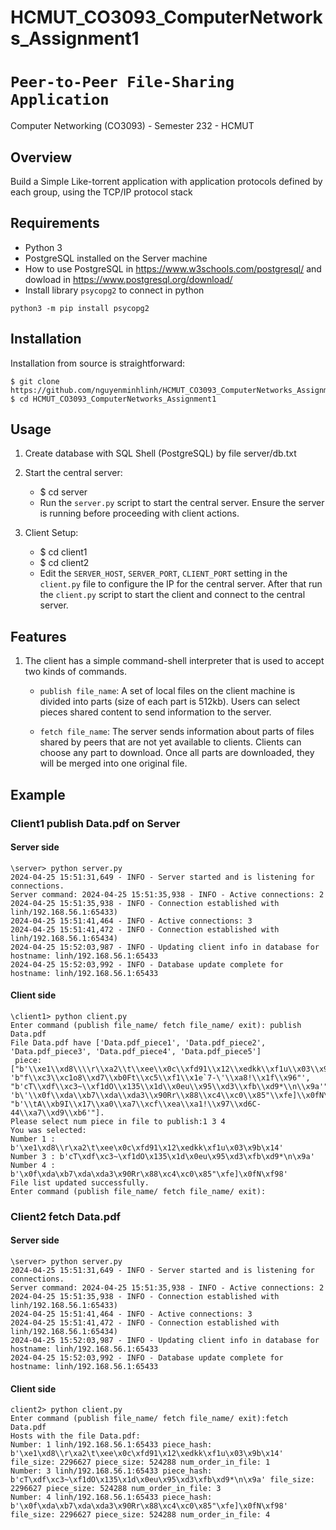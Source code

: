 # HCMUT_CO3093_ComputerNetworks_Assignment1
# `Peer-to-Peer File-Sharing Application`
Computer Networking (CO3093) - Semester 232 - HCMUT

## Overview
Build a Simple Like-torrent application with application protocols defined by each group, using the 
TCP/IP protocol stack

## Requirements 
- Python 3
- PostgreSQL installed on the Server machine 
- How to use PostgreSQL in https://www.w3schools.com/postgresql/ and dowload in https://www.postgresql.org/download/
- Install library `psycopg2` to connect in python
```
python3 -m pip install psycopg2
```
## Installation
Installation from source is straightforward:
```
$ git clone https://github.com/nguyenminhlinh/HCMUT_CO3093_ComputerNetworks_Assignment1.git
$ cd HCMUT_CO3093_ComputerNetworks_Assignment1
```
## Usage
1. Create database with SQL Shell (PostgreSQL) by file server/db.txt 
2. Start the central server:
   - $ cd server
   - Run the `server.py` script to start the central server. Ensure the server is running before proceeding with client actions.

3. Client Setup:
   - $ cd client1
   - $ cd client2
   - Edit the `SERVER_HOST`, `SERVER_PORT`, `CLIENT_PORT` setting in the `client.py` file to configure the IP for the central server. After that run the `client.py` script to start the client and connect to the central server.

## Features

1. The client has a simple command-shell interpreter that is used to accept two kinds of commands.
    - `publish file_name`: A set of local files on the client machine is divided into parts (size of each part is 512kb). Users can select pieces shared content to send information to the server.
    
    - `fetch file_name`: The server sends information about parts of files shared by peers that are not yet available to clients. Clients can choose any part to download. Once all parts are downloaded, they will be merged into one original file.

## Example
### Client1 publish Data.pdf on Server
#### Server side

```
\server> python server.py
2024-04-25 15:51:31,649 - INFO - Server started and is listening for connections.
Server command: 2024-04-25 15:51:35,938 - INFO - Active connections: 2
2024-04-25 15:51:35,938 - INFO - Connection established with linh/192.168.56.1:65433)
2024-04-25 15:51:41,464 - INFO - Active connections: 3
2024-04-25 15:51:41,472 - INFO - Connection established with linh/192.168.56.1:65434)
2024-04-25 15:52:03,987 - INFO - Updating client info in database for hostname: linh/192.168.56.1:65433
2024-04-25 15:52:03,992 - INFO - Database update complete for hostname: linh/192.168.56.1:65433
```

#### Client side

```
\client1> python client.py
Enter command (publish file_name/ fetch file_name/ exit): publish Data.pdf
File Data.pdf have ['Data.pdf_piece1', 'Data.pdf_piece2', 'Data.pdf_piece3', 'Data.pdf_piece4', 'Data.pdf_piece5']
 piece: ["b'\\xe1\\xd8\\\\r\\xa2\\t\\xee\\x0c\\xfd91\\x12\\xedkk\\xf1u\\x03\\x9b\\x14'", 'b"f\\xc3\\xc1o8\\xd7\\xb0Ft\\xc5\\xf1\\x1e`7-\'\\xa8!\\x1f\\x96"', "b'cT\\xdf\\xc3~\\xf1dO\\x135\\x1d\\x0eu\\x95\\xd3\\xfb\\xd9*\\n\\x9a'", 'b\'\\x0f\\xda\\xb7\\xda\\xda3\\x90Rr\\x88\\xc4\\xc0\\x85"\\xfe]\\x0fN\\xf98\'', "b'\\tA\\xb9I\\x17\\xa0\\xa7\\xcf\\xea\\xa1!\\x97\\xd6C-44\\xa7\\xd9\\xb6'"].
Please select num piece in file to publish:1 3 4
You was selected: 
Number 1 : b'\xe1\xd8\\r\xa2\t\xee\x0c\xfd91\x12\xedkk\xf1u\x03\x9b\x14'
Number 3 : b'cT\xdf\xc3~\xf1dO\x135\x1d\x0eu\x95\xd3\xfb\xd9*\n\x9a'
Number 4 : b'\x0f\xda\xb7\xda\xda3\x90Rr\x88\xc4\xc0\x85"\xfe]\x0fN\xf98'
File list updated successfully.
Enter command (publish file_name/ fetch file_name/ exit): 
```

### Client2 fetch Data.pdf 
#### Server side

```
\server> python server.py
2024-04-25 15:51:31,649 - INFO - Server started and is listening for connections.
Server command: 2024-04-25 15:51:35,938 - INFO - Active connections: 2
2024-04-25 15:51:35,938 - INFO - Connection established with linh/192.168.56.1:65433)
2024-04-25 15:51:41,464 - INFO - Active connections: 3
2024-04-25 15:51:41,472 - INFO - Connection established with linh/192.168.56.1:65434)
2024-04-25 15:52:03,987 - INFO - Updating client info in database for hostname: linh/192.168.56.1:65433
2024-04-25 15:52:03,992 - INFO - Database update complete for hostname: linh/192.168.56.1:65433
```

#### Client side

```
client2> python client.py
Enter command (publish file_name/ fetch file_name/ exit):fetch Data.pdf
Hosts with the file Data.pdf:
Number: 1 linh/192.168.56.1:65433 piece_hash: b'\xe1\xd8\\r\xa2\t\xee\x0c\xfd91\x12\xedkk\xf1u\x03\x9b\x14' file_size: 2296627 piece_size: 524288 num_order_in_file: 1
Number: 3 linh/192.168.56.1:65433 piece_hash: b'cT\xdf\xc3~\xf1dO\x135\x1d\x0eu\x95\xd3\xfb\xd9*\n\x9a' file_size: 2296627 piece_size: 524288 num_order_in_file: 3
Number: 4 linh/192.168.56.1:65433 piece_hash: b'\x0f\xda\xb7\xda\xda3\x90Rr\x88\xc4\xc0\x85"\xfe]\x0fN\xf98' file_size: 2296627 piece_size: 524288 num_order_in_file: 4
```